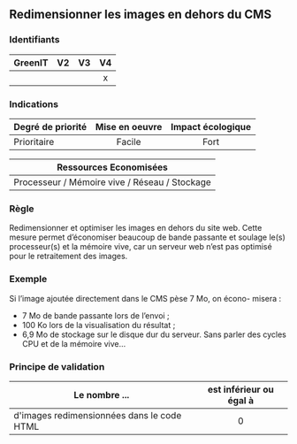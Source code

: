 ## Redimensionner les images en dehors du CMS
### Identifiants

| GreenIT |  V2  |  V3  |  V4  |
|---------|:----:|:----:|:----:|
|      |   |   |  x   |

### Indications

| Degré de priorité |      Mise en oeuvre       |  Impact écologique    | 
|-------------------|:-------------------------:|:---------------------:|
| Prioritaire       |  Facile                   | Fort                  | 


|Ressources Economisées                                      |
|:----------------------------------------------------------:|
| Processeur / Mémoire vive / Réseau / Stockage |

### Règle

Redimensionner et optimiser les images en dehors du site web. Cette mesure permet d’économiser beaucoup de bande passante et soulage le(s) processeur(s) et la mémoire vive, car un serveur web n’est pas optimisé pour le retraitement des images.

### Exemple

Si l’image ajoutée directement dans le CMS pèse 7 Mo, on écono- misera :
 - 7 Mo de bande passante lors de l’envoi ;
 - 100 Ko lors de la visualisation du résultat ;
 - 6,9 Mo de stockage sur le disque dur du serveur. Sans parler des cycles CPU et de la mémoire vive…

### Principe de validation

| Le nombre ...     | est inférieur ou égal à   |  
|-------------------|:-------------------------:|
| d'images redimensionnées dans le code HTML   |  0 |
